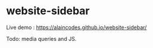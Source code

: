 # website-sidebar

Live demo : https://alaincodes.github.io/website-sidebar/

Todo: media queries and JS.
